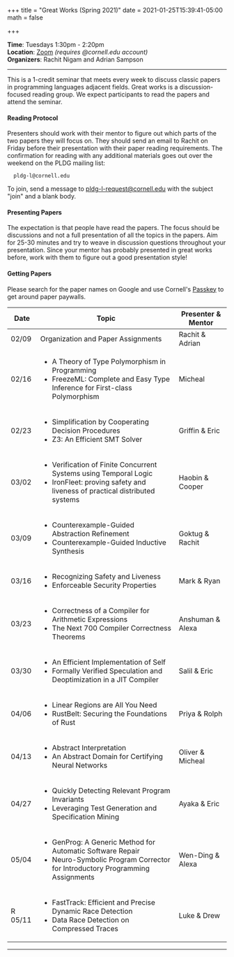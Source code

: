 +++
title = "Great Works (Spring 2021)"
date = 2021-01-25T15:39:41-05:00
math = false

+++

**Time**: Tuesdays 1:30pm - 2:20pm <br/>
**Location**: [Zoom][] *(requires @cornell.edu account)* <br/>
**Organizers**: Rachit Nigam and Adrian Sampson <br/>

---

This is a 1-credit seminar that meets every week to discuss classic papers in
programming languages adjacent fields.
Great works is a discussion-focused reading group. We expect participants to
read the papers and attend the seminar.

#### Reading Protocol
Presenters should work with their mentor to figure out which parts of the two
papers they will focus on.
They should send an email to Rachit on Friday before their presentation with
their paper reading requirements.
The confirmation for reading with any additional materials goes out over the
weekend on the PLDG mailing list:

      pldg-l@cornell.edu

To join, send a message to [pldg-l-request@cornell.edu][join-pldg] with the
subject "join" and a blank body.

#### Presenting Papers

The expectation is that people have read the papers.
The focus should be discussions and not a full presentation of all the topics
in the papers.
Aim for 25-30 minutes and try to weave in discussion questions throughout
your presentation.
Since your mentor has probably presented in great works before, work with them
to figure out a good presentation style!

#### Getting Papers

Please search for the paper names on Google and use Cornell's [Passkey][] to
get around paper paywalls.


| Date            | Topic       | Presenter & Mentor |
|-----------------|-------------|-----------|
| 02/09 | Organization and Paper Assignments | Rachit & Adrian |
| 02/16 |<ul><li>A Theory of Type Polymorphism in Programming</li><li>FreezeML: Complete and Easy Type Inference for First-class Polymorphism</li></ul>| Micheal |
| 02/23 |<ul><li>Simplification by Cooperating Decision Procedures</li><li>Z3: An Efficient SMT Solver</li></ul>| Griffin & Eric |
| 03/02 |<ul><li>Verification of Finite Concurrent Systems using Temporal Logic</li><li>IronFleet: proving safety and liveness of practical distributed systems</li></ul>| Haobin & Cooper |
| 03/09 |<ul><li>Counterexample-Guided Abstraction Refinement</li><li>Counterexample-Guided Inductive Synthesis</li></ul>| Goktug & Rachit |
| 03/16 |<ul><li>Recognizing Safety and Liveness</li><li>Enforceable Security Properties</li></ul>| Mark & Ryan |
| 03/23 |<ul><li>Correctness of a Compiler for Arithmetic Expressions</li><li>The Next 700 Compiler Correctness Theorems</li></ul>| Anshuman & Alexa |
| 03/30 |<ul><li>An Efficient Implementation of Self</li><li>Formally Verified Speculation and Deoptimization in a JIT Compiler</li></ul>| Salil & Eric |
| 04/06 |<ul><li>Linear Regions are All You Need</li><li>RustBelt: Securing the Foundations of Rust</li></ul>| Priya & Rolph |
| 04/13 |<ul><li>Abstract Interpretation</li><li>An Abstract Domain for Certifying Neural Networks</li></ul>| Oliver & Micheal |
| 04/27 |<ul><li>Quickly Detecting Relevant Program Invariants</li><li>Leveraging Test Generation and Specification Mining</li></ul>| Ayaka & Eric |
| 05/04 |<ul><li>GenProg: A Generic Method for Automatic Software Repair</li><li>Neuro-Symbolic Program Corrector for Introductory Programming Assignments</li></ul>| Wen-Ding & Alexa |
R 05/11 |<ul><li>FastTrack: Efficient and Precise Dynamic Race Detection</li><li>Data Race Detection on Compressed Traces</li></ul>| Luke & Drew |

---

[join-pldg]: mailto:pldg-l-request@cornell.edu?subject=join
[zoom]: https://cornell.zoom.us/j/95745938843?pwd=SWFSZ2x2WXliZVVJejhTVkJCdTkrZz09
[passkey]: https://www.library.cornell.edu/services/apps/passkey
